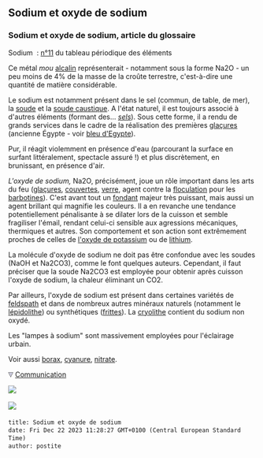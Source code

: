 ## Sodium et oxyde de sodium
### Sodium et oxyde de sodium, article du glossaire
 Sodium  : [n°11](annexe1.html#na) du tableau périodique des éléments

Ce métal _mou_ [alcalin](alcalin.html#metauxalcalins) représenterait - notamment sous la forme Na2O - un peu moins de 4% de la masse de la croûte terrestre, c'est-à-dire une quantité de matière considérable.

Le sodium est notamment présent dans le sel (commun, de table, de mer), la [soude](sodium.html#soude) et la [soude caustique](sodium.html#soudecaustique). A l'état naturel, il est toujours associé à d'autres éléments (formant des... [_sels_](sodium.html#sel)). Sous cette forme, il a rendu de grands services dans le cadre de la réalisation des premières [glaçures](glacure.html) (ancienne Égypte - voir [bleu d'Egypte](bleuschauds.html#lebleudegypte)).

Pur, il réagit violemment en présence d'eau (parcourant la surface en surfant littéralement, spectacle assuré !) et plus discrètement, en brunissant, en présence d'air.

_L'oxyde de sodium,_ Na2O, précisément, joue un rôle important dans les arts du feu ([glaçures](glacure.html), [couvertes](couverte.html), [verre](verre.html), agent contre la [floculation](floculation.html) pour les [barbotines](barbotine.html)). C'est avant tout un [fondant](fondant.html) majeur très puissant, mais aussi un agent brillant qui magnifie les couleurs. Il a en revanche une tendance potentiellement pénalisante à se dilater lors de la cuisson et semble fragiliser l'émail, rendant celui-ci sensible aux agressions mécaniques, thermiques et autres. Son comportement et son action sont extrêmement proches de celles de [l'oxyde de potassium](potassium.html) ou de [lithium](lithium.html).

La molécule d'oxyde de sodium ne doit pas être confondue avec les soudes (NaOH et Na2CO3), comme le font quelques auteurs. Cependant, il faut préciser que la soude Na2CO3 est employée pour obtenir après cuisson l'oxyde de sodium, la chaleur éliminant un CO2.

Par ailleurs, l'oxyde de sodium est présent dans certaines variétés de [feldspath](feldspath.html) et dans de nombreux autres minéraux naturels (notamment le [lépidolithe](lepidolithe.html)) ou synthétiques ([frittes](fritte.html)). La [cryolithe](cryolithe.html) contient du sodium non oxydé.

Les "lampes à sodium" sont massivement employées pour l'éclairage urbain.

Voir aussi [borax](borax.html), [cyanure](cyanure.html), [nitrate](sodium.html#salpetre).



![](images/flechebas.gif) [Communication](http://www.artrealite.com/annonceurs.htm) 

[![](https://cbonvin.fr/sites/regie.artrealite.com/visuels/campagne1.png)](index-2.html#20131014)

![](https://cbonvin.fr/sites/regie.artrealite.com/visuels/campagne2.png)
```
title: Sodium et oxyde de sodium
date: Fri Dec 22 2023 11:28:27 GMT+0100 (Central European Standard Time)
author: postite
```
